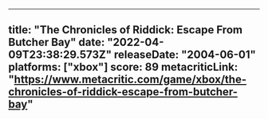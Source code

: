 
---
title: "The Chronicles of Riddick: Escape From Butcher Bay"
date: "2022-04-09T23:38:29.573Z"
releaseDate: "2004-06-01"
platforms: ["xbox"]
score: 89
metacriticLink: "https://www.metacritic.com/game/xbox/the-chronicles-of-riddick-escape-from-butcher-bay"
---
